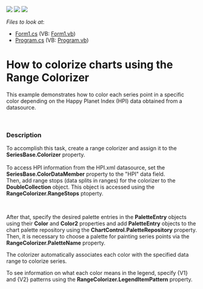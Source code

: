 <!-- default badges list -->
![](https://img.shields.io/endpoint?url=https://codecentral.devexpress.com/api/v1/VersionRange/128572884/15.1.3%2B)
[![](https://img.shields.io/badge/Open_in_DevExpress_Support_Center-FF7200?style=flat-square&logo=DevExpress&logoColor=white)](https://supportcenter.devexpress.com/ticket/details/T232519)
[![](https://img.shields.io/badge/📖_How_to_use_DevExpress_Examples-e9f6fc?style=flat-square)](https://docs.devexpress.com/GeneralInformation/403183)
<!-- default badges end -->
<!-- default file list -->
*Files to look at*:

* [Form1.cs](./CS/RangeColorizerExample/Form1.cs) (VB: [Form1.vb](./VB/RangeColorizerExample/Form1.vb))
* [Program.cs](./CS/RangeColorizerExample/Program.cs) (VB: [Program.vb](./VB/RangeColorizerExample/Program.vb))
<!-- default file list end -->
# How to colorize charts using the Range Colorizer 


This example demonstrates how to color each series point in a specific color depending on the Happy Planet Index (HPI) data obtained from a datasource. <br />
<p> </p>


<h3>Description</h3>

To accomplish this task, create a range colorizer and assign it to the <strong>SeriesBase.Colorizer</strong> property.<br /><br />To access HPI information from the HPI.xml datasource, set the <strong>SeriesBase.ColorDataMember</strong> property to the "HPI" data field.<br />Then, add range stops (data splits in ranges) for the colorizer to the<strong> DoubleCollection</strong> object. This object is accessed using the<strong> RangeColorizer.RangeStops</strong> ptoperty.
<p>&nbsp;</p>
<p>After that, specify the desired palette entries in the <strong>PaletteEntry</strong> objects using their <strong>Color</strong> and <strong>Color2</strong> properties and add <strong>PaletteEntry</strong> objects to the chart palette repository using the <strong>ChartControl.PaletteRepository</strong> property. Then, it is necessary to choose a palette for painting series points via the <strong>RangeColorizer.PaletteName</strong> property.</p>
<p>The colorizer automatically associates each color with the specified data range to colorize series.</p>
<p>To see information on what each color means in the legend, specify {V1} and {V2} patterns using the <strong>RangeColorizer.LegendItemPattern</strong> property.</p>

<br/>


